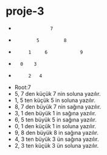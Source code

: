 # proje-3

-                  7
-             5         8
-          1     6            9   
-       0    3
-          2   4  


*	Root:7
*	5, 7 den küçük 7 nin soluna yazılır.
*	1, 5 ten küçük 5 in soluna yazılır.
*	8, 7 den büyük 7 nin sağına yazılır.
*	3, 1 den büyük 1 in sağına yazılır.
*	6, 5 ten büyük 5 in sağına yazılır.
*	0, 1 den küçük 1 in soluna yazılır.
*	9, 8 den büyük 8 in sağına yazılır.
*	4, 3 ten büyük 3 ün sağına yazılır.
*	2, 3 ten küçük 3 ün soluna yazılır.

